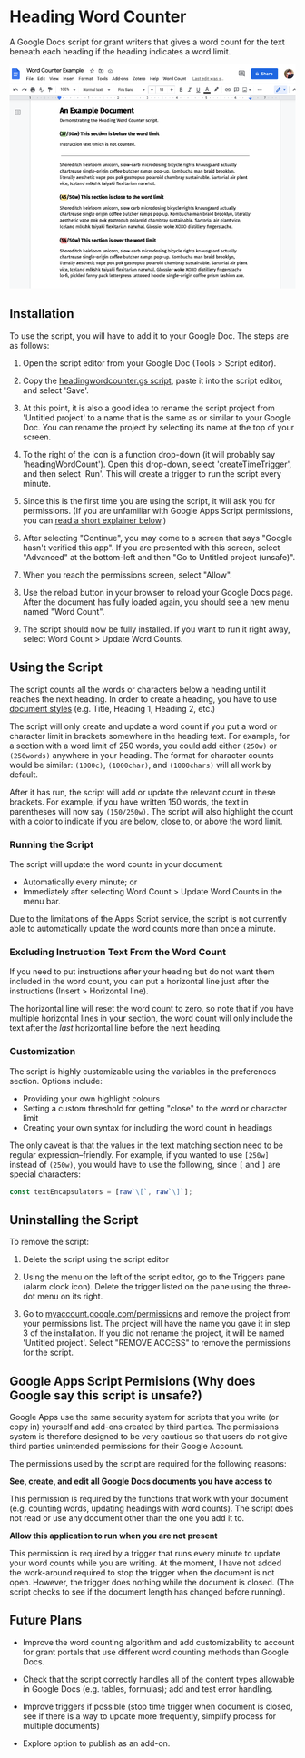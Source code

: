# Heading Word Counter

A Google Docs script for grant writers that gives a word count for the text beneath each heading if the heading indicates a word limit.

![](https://github.com/tallcoleman/heading-word-counter/blob/main/assets/example.png)

## Installation

To use the script, you will have to add it to your Google Doc. The steps are as follows:

1. Open the script editor from your Google Doc (Tools > Script editor).

2. Copy the [headingwordcounter.gs script](https://github.com/tallcoleman/heading-word-counter/blob/main/headingwordcounter.gs), paste it into the script editor, and select 'Save'.

3. At this point, it is also a good idea to rename the script project from 'Untitled project' to a name that is the same as or similar to your Google Doc. You can rename the project by selecting its name at the top of your screen.

4. To the right of the icon is a function drop-down (it will probably say 'headingWordCount'). Open this drop-down, select 'createTimeTrigger', and then select 'Run'. This will create a trigger to run the script every minute.

5. Since this is the first time you are using the script, it will ask you for permissions. (If you are unfamiliar with Google Apps Script permissions, you can [read a short explainer below](#google-apps-script-permisions-why-does-google-say-this-script-is-unsafe).)

6. After selecting "Continue", you may come to a screen that says "Google hasn't verified this app". If you are presented with this screen, select "Advanced" at the bottom-left and then "Go to Untitled project (unsafe)".

7. When you reach the permissions screen, select "Allow".

8. Use the reload button in your browser to reload your Google Docs page. After the document has fully loaded again, you should see a new menu named "Word Count".

9. The script should now be fully installed. If you want to run it right away, select Word Count > Update Word Counts.


## Using the Script

The script counts all the words or characters below a heading until it reaches the next heading. In order to create a heading, you have to use [document styles](https://support.google.com/docs/answer/116338) (e.g. Title, Heading 1, Heading 2, etc.)

The script will only create and update a word count if you put a word or character limit in brackets somewhere in the heading text. For example, for a section with a word limit of 250 words, you could add either `(250w)` or `(250words)` anywhere in your heading. The format for character counts would be similar: `(1000c)`, `(1000char)`, and `(1000chars)` will all work by default.

After it has run, the script will add or update the relevant count in these brackets. For example, if you have written 150 words, the text in parentheses will now say `(150/250w)`. The script will also highlight the count with a color to indicate if you are below, close to, or above the word limit.

### Running the Script

The script will update the word counts in your document:
* Automatically every minute; or
* Immediately after selecting Word Count > Update Word Counts in the menu bar.

Due to the limitations of the Apps Script service, the script is not currently able to automatically update the word counts more than once a minute.

### Excluding Instruction Text From the Word Count

If you need to put instructions after your heading but do not want them included in the word count, you can put a horizontal line just after the instructions (Insert > Horizontal line).

The horizontal line will reset the word count to zero, so note that if you have multiple horizontal lines in your section, the word count will only include the text after the _last_ horizontal line before the next heading.

### Customization
The script is highly customizable using the variables in the preferences section. Options include:

* Providing your own highlight colours
* Setting a custom threshold for getting "close" to the word or character limit
* Creating your own syntax for including the word count in headings

The only caveat is that the values in the text matching section need to be regular expression–friendly. For example, if you wanted to use `[250w]` instead of `(250w)`, you would have to use the following, since `[` and `]` are special characters:

```javascript
const textEncapsulators = [raw`\[`, raw`\]`];
```

## Uninstalling the Script

To remove the script:

1. Delete the script using the script editor

2. Using the menu on the left of the script editor, go to the Triggers pane (alarm clock icon). Delete the trigger listed on the pane using the three-dot menu on its right.

3. Go to [myaccount.google.com/permissions](https://myaccount.google.com/permissions) and remove the project from your permissions list. The project will have the name you gave it in step 3 of the installation. If you did not rename the project, it will be named 'Untitled project'. Select "REMOVE ACCESS" to remove the permissions for the script.


## Google Apps Script Permisions (Why does Google say this script is unsafe?)
Google Apps use the same security system for scripts that you write (or copy in) yourself and add-ons created by third parties. The permissions system is therefore designed to be very cautious so that users do not give third parties unintended permissions for their Google Account.

The permissions used by the script are required for the following reasons:

**See, create, and edit all Google Docs documents you have access to**

This permission is required by the functions that work with your document (e.g. counting words, updating headings with word counts). The script does not read or use any document other than the one you add it to.

**Allow this application to run when you are not present**

This permission is required by a trigger that runs every minute to update your word counts while you are writing. At the moment, I have not added the work-around required to stop the trigger when the document is not open. However, the trigger does nothing while the document is closed. (The script checks to see if the document length has changed before running).

## Future Plans

* Improve the word counting algorithm and add customizability to account for grant portals that use different word counting methods than Google Docs.

* Check that the script correctly handles all of the content types allowable in Google Docs (e.g. tables, formulas); add and test error handling.

* Improve triggers if possible (stop time trigger when document is closed, see if there is a way to update more frequently, simplify process for multiple documents)

* Explore option to publish as an add-on.
